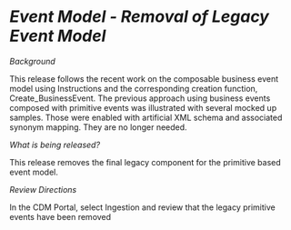 # *Event Model - Removal of Legacy Event Model*

_Background_

This release follows the recent work on the composable business event model using Instructions and the corresponding creation function, Create_BusinessEvent. The previous approach using business events composed with primitive events was illustrated with several mocked up samples. Those were enabled with artificial XML schema and associated synonym mapping. They are no longer needed.

_What is being released?_

This release removes the final legacy component for the primitive based event model.

_Review Directions_

In the CDM Portal, select Ingestion and review that the legacy primitive events have been removed

